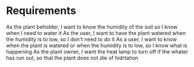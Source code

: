 # Requirements

As the plant beholder, I want to know the humidity of the soil so I know when I need to water it
As the user, I want to have the plant watered when the humidity is to low, so I don't need to do it
As a user, I want to know when the plant is watered or when the humidity is to low, so I know what is happening
As the plant owner, I want the heat lamp to turn off if the whater has run out, so that the plant does not die of hidrtation
